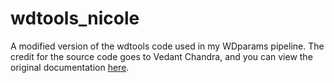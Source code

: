 # wdtools_nicole
A modified version of the wdtools code used in my WDparams pipeline. The credit for the source code goes to Vedant Chandra, and you can view the original documentation [here](https://wdtools.readthedocs.io/en/latest/).
